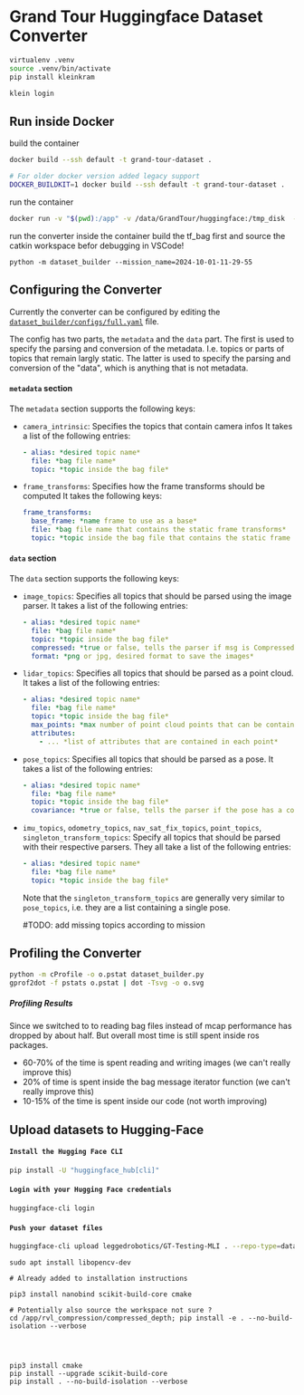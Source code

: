 # Grand Tour Huggingface Dataset Converter

```bash
virtualenv .venv
source .venv/bin/activate
pip install kleinkram

klein login
```

## Run inside Docker

build the container

```bash
docker build --ssh default -t grand-tour-dataset .

# For older docker version added legacy support
DOCKER_BUILDKIT=1 docker build --ssh default -t grand-tour-dataset .
```

run the container

```bash
docker run -v "$(pwd):/app" -v /data/GrandTour/huggingface:/tmp_disk  --env KLEINKRAM_CONFIG="$(cat ~/.kleinkram.json)" --rm -it grand-tour-dataset

```

run the converter inside the container
build the tf_bag first and source the catkin workspace befor debugging in VSCode!

```
python -m dataset_builder --mission_name=2024-10-01-11-29-55
```


## Configuring the Converter

Currently the converter can be configured by editing the [`dataset_builder/configs/full.yaml`](dataset_builder/configs/full.yaml) file.

The config has two parts, the `metadata` and the `data` part.
The first is used to specify the parsing and conversion of the metadata.
I.e. topics or parts of topics that remain largly static.
The latter is used to specify the parsing and conversion of the "data", which is anything that is not metadata.

#### `metadata` section

The `metadata` section supports the following keys:

- `camera_intrinsic`: Specifies the topics that contain camera infos
  It takes a list of the following entries:
  ```yaml
  - alias: *desired topic name*
    file: *bag file name*
    topic: *topic inside the bag file*
  ```
- `frame_transforms`: Specifies how the frame transforms should be computed
  It takes the following keys:

  ```yaml
  frame_transforms:
    base_frame: *name frame to use as a base*
    file: *bag file name that contains the static frame transforms*
    topic: *topic inside the bag file that contains the static frame transforms*
  ```

#### `data` section

The `data` section supports the following keys:

- `image_topics`: Specifies all topics that should be parsed using the image parser.
  It takes a list of the following entries:

  ```yaml
  - alias: *desired topic name*
    file: *bag file name*
    topic: *topic inside the bag file*
    compressed: *true or false, tells the parser if msg is CompressedImage or Image*
    format: *png or jpg, desired format to save the images*
  ```

- `lidar_topics`: Specifies all topics that should be parsed as a point cloud.
  It takes a list of the following entries:

  ```yaml
  - alias: *desired topic name*
    file: *bag file name*
    topic: *topic inside the bag file*
    max_points: *max number of point cloud points that can be contained in a message*
    attributes:
      - ... *list of attributes that are contained in each point*
  ```

- `pose_topics`: Specifies all topics that should be parsed as a pose.
  It takes a list of the following entries:

  ```yaml
  - alias: *desired topic name*
    file: *bag file name*
    topic: *topic inside the bag file*
    covariance: *true or false, tells the parser if the pose has a covariance matrix*
  ```

- `imu_topics`, `odometry_topics`, `nav_sat_fix_topics`, `point_topics`, `singleton_transform_topics`:
  Specify all topics that should be parsed with their respective parsers.
  They all take a list of the following entries:

  ```yaml
  - alias: *desired topic name*
    file: *bag file name*
    topic: *topic inside the bag file*
  ```

  Note that the `singleton_transform_topics` are generally very similar to `pose_topics`, i.e. they are a list containing a single pose.


  #TODO: add missing topics according to mission


## Profiling the Converter

```bash
python -m cProfile -o o.pstat dataset_builder.py
gprof2dot -f pstats o.pstat | dot -Tsvg -o o.svg
```

##### Profiling Results

Since we switched to to reading bag files instead of mcap performance has dropped by about half.
But overall most time is still spent inside ros packages.

- 60-70% of the time is spent reading and writing images (we can't really improve this)
- 20% of time is spent inside the bag message iterator function (we can't really improve this)
- 10-15% of the time is spent inside our code (not worth improving)


## Upload datasets to Hugging-Face

#### `Install the Hugging Face CLI`
```bash
pip install -U "huggingface_hub[cli]"
```

#### `Login with your Hugging Face credentials`
```bash
huggingface-cli login
```

#### `Push your dataset files`
```bash
huggingface-cli upload leggedrobotics/GT-Testing-MLI . --repo-type=dataset
```

```
sudo apt install libopencv-dev

# Already added to installation instructions

pip3 install nanobind scikit-build-core cmake

# Potentially also source the workspace not sure ?
cd /app/rvl_compression/compressed_depth; pip install -e . --no-build-isolation --verbose




pip3 install cmake
pip install --upgrade scikit-build-core
pip install . --no-build-isolation --verbose
```